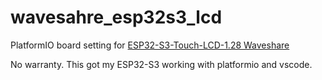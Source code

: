 # wavesahre_esp32s3_lcd
PlatformIO board setting for [ESP32-S3-Touch-LCD-1.28 Waveshare](https://www.waveshare.com/wiki/ESP32-S3-Touch-LCD-1.28#Introduction)

No warranty.
This got my ESP32-S3 working with platformio and vscode. 

